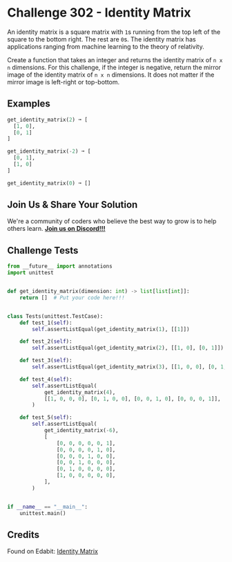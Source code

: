 # Challenge 302 - Identity Matrix

An identity matrix is a square matrix with `1`s running from the top left of the square to the bottom right. The rest are `0`s. The identity matrix has applications ranging from machine learning to the theory of relativity.

Create a function that takes an integer and returns the identity matrix of `n x n` dimensions. For this challenge, if the integer is negative, return the mirror image of the identity matrix of `n x n` dimensions. It does not matter if the mirror image is left-right or top-bottom.

## Examples
```python
get_identity_matrix(2) ➞ [
  [1, 0],
  [0, 1]
]

get_identity_matrix(-2) ➞ [
  [0, 1],
  [1, 0]
]

get_identity_matrix(0) ➞ []
```
## Join Us & Share Your Solution

We're a community of coders who believe the best way to grow is to help others learn. **[Join us on Discord!!!](https://discord.gg/sfHykntuGy)**

## Challenge Tests
```python
from __future__ import annotations
import unittest


def get_identity_matrix(dimension: int) -> list[list[int]]:
    return []  # Put your code here!!!


class Tests(unittest.TestCase):
    def test_1(self):
        self.assertListEqual(get_identity_matrix(1), [[1]])

    def test_2(self):
        self.assertListEqual(get_identity_matrix(2), [[1, 0], [0, 1]])

    def test_3(self):
        self.assertListEqual(get_identity_matrix(3), [[1, 0, 0], [0, 1, 0], [0, 0, 1]])

    def test_4(self):
        self.assertListEqual(
            get_identity_matrix(4),
            [[1, 0, 0, 0], [0, 1, 0, 0], [0, 0, 1, 0], [0, 0, 0, 1]],
        )

    def test_5(self):
        self.assertListEqual(
            get_identity_matrix(-6),
            [
                [0, 0, 0, 0, 0, 1],
                [0, 0, 0, 0, 1, 0],
                [0, 0, 0, 1, 0, 0],
                [0, 0, 1, 0, 0, 0],
                [0, 1, 0, 0, 0, 0],
                [1, 0, 0, 0, 0, 0],
            ],
        )


if __name__ == "__main__":
    unittest.main()
```
## Credits

Found on Edabit: [Identity Matrix](https://edabit.com/challenge/QN4RMpAnktNvMCWwg)
